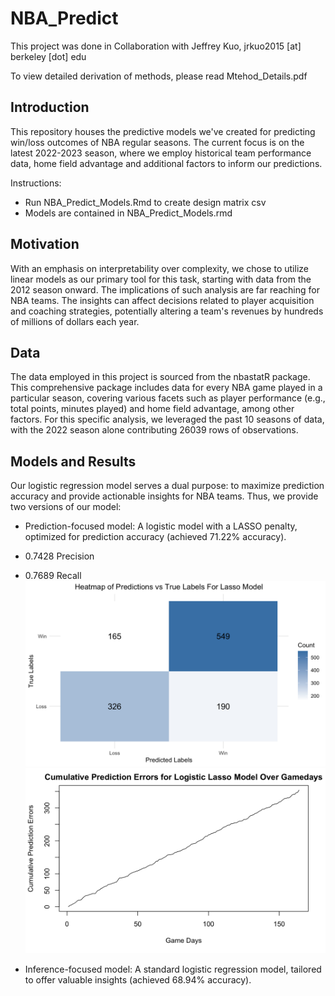 # NBA_Predict

This project was done in Collaboration with Jeffrey Kuo, jrkuo2015 [at] berkeley [dot] edu

To view detailed derivation of methods, please read Mtehod_Details.pdf

## Introduction

This repository houses the predictive models we've created for predicting win/loss outcomes of NBA regular seasons. The current focus is on the latest 2022-2023 season, where we employ historical team performance data, home field advantage and additional factors to inform our predictions.

Instructions: 
* Run NBA_Predict_Models.Rmd to create design matrix csv
* Models are contained in NBA_Predict_Models.rmd

## Motivation

With an emphasis on interpretability over complexity, we chose to utilize linear models as our primary tool for this task, starting with data from the 2012 season onward. The implications of such analysis are far reaching for NBA teams. The insights can affect decisions related to player acquisition and coaching strategies, potentially altering a team's revenues by hundreds of millions of dollars each year.

## Data

The data employed in this project is sourced from the nbastatR package. This comprehensive package includes data for every NBA game played in a particular season, covering various facets such as player performance (e.g., total points, minutes played) and home field advantage, among other factors. For this specific analysis, we leveraged the past 10 seasons of data, with the 2022 season alone contributing 26039 rows of observations.

## Models and Results

Our logistic regression model serves a dual purpose: to maximize prediction accuracy and provide actionable insights for NBA teams. Thus, we provide two versions of our model:

* Prediction-focused model: A logistic model with a LASSO penalty, optimized for prediction accuracy (achieved 71.22% accuracy).
* 0.7428 Precision
* 0.7689 Recall
![Confusion Matrix](./Images/heatmap_lasso.png)
![Model Performance Over time](./Images/lasso_plot.png)

* Inference-focused model: A standard logistic regression model, tailored to offer valuable insights (achieved 68.94% accuracy).
